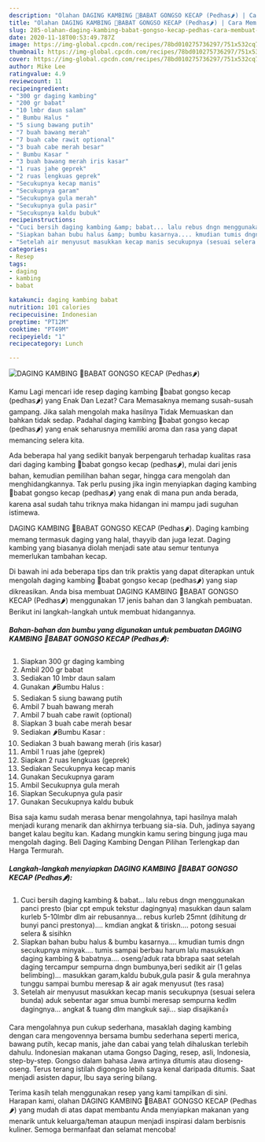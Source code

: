 ```yaml
---
description: "Olahan DAGING KAMBING 🐐BABAT GONGSO KECAP (Pedhas🌶) | Cara Membuat DAGING KAMBING 🐐BABAT GONGSO KECAP (Pedhas🌶) Yang Mudah Dan Praktis"
title: "Olahan DAGING KAMBING 🐐BABAT GONGSO KECAP (Pedhas🌶) | Cara Membuat DAGING KAMBING 🐐BABAT GONGSO KECAP (Pedhas🌶) Yang Mudah Dan Praktis"
slug: 285-olahan-daging-kambing-babat-gongso-kecap-pedhas-cara-membuat-daging-kambing-babat-gongso-kecap-pedhas-yang-mudah-dan-praktis
date: 2020-11-18T00:53:49.787Z
image: https://img-global.cpcdn.com/recipes/78bd010275736297/751x532cq70/daging-kambing-🐐babat-gongso-kecap-pedhas🌶-foto-resep-utama.jpg
thumbnail: https://img-global.cpcdn.com/recipes/78bd010275736297/751x532cq70/daging-kambing-🐐babat-gongso-kecap-pedhas🌶-foto-resep-utama.jpg
cover: https://img-global.cpcdn.com/recipes/78bd010275736297/751x532cq70/daging-kambing-🐐babat-gongso-kecap-pedhas🌶-foto-resep-utama.jpg
author: Mike Lee
ratingvalue: 4.9
reviewcount: 11
recipeingredient:
- "300 gr daging kambing"
- "200 gr babat"
- "10 lmbr daun salam"
- " Bumbu Halus "
- "5 siung bawang putih"
- "7 buah bawang merah"
- "7 buah cabe rawit optional"
- "3 buah cabe merah besar"
- " Bumbu Kasar "
- "3 buah bawang merah iris kasar"
- "1 ruas jahe geprek"
- "2 ruas lengkuas geprek"
- "Secukupnya kecap manis"
- "Secukupnya garam"
- "Secukupnya gula merah"
- "Secukupnya gula pasir"
- "Secukupnya kaldu bubuk"
recipeinstructions:
- "Cuci bersih daging kambing &amp; babat... lalu rebus dngn menggunakan panci presto (biar cpt empuk tekstur dagingnya) masukkan daun salam kurleb 5-10lmbr dlm air rebusannya... rebus kurleb 25mnt (dihitung dr bunyi panci prestonya).... kmdian angkat &amp; tiriskn.... potong sesuai selera &amp; sisihkn"
- "Siapkan bahan bubu halus &amp; bumbu kasarnya.... kmudian tumis dngn secukupnya minyak.... tumis sampai berbau harum lalu masukkan daging kambing &amp; babatnya.... oseng/aduk rata bbrapa saat setelah daging tercampur sempurna dngn bumbunya,beri sedikit air (1 gelas belimbing)... masukkan garam,kaldu bubuk,gula pasir &amp; gula merahnya tunggu sampai bumbu meresap &amp; air agak menyusut (tes rasa)"
- "Setelah air menyusut masukkan kecap manis secukupnya (sesuai selera bunda) aduk sebentar agar smua bumbi meresap sempurna kedlm dagingnya... angkat &amp; tuang dlm mangkuk saji... siap disajikan👍"
categories:
- Resep
tags:
- daging
- kambing
- babat

katakunci: daging kambing babat 
nutrition: 101 calories
recipecuisine: Indonesian
preptime: "PT12M"
cooktime: "PT49M"
recipeyield: "1"
recipecategory: Lunch

---
```



![DAGING KAMBING 🐐BABAT GONGSO KECAP (Pedhas🌶)](https://img-global.cpcdn.com/recipes/78bd010275736297/751x532cq70/daging-kambing-🐐babat-gongso-kecap-pedhas🌶-foto-resep-utama.jpg)

Kamu Lagi mencari ide resep daging kambing 🐐babat gongso kecap (pedhas🌶) yang Enak Dan Lezat? Cara Memasaknya memang susah-susah gampang. Jika salah mengolah maka hasilnya Tidak Memuaskan dan bahkan tidak sedap. Padahal daging kambing 🐐babat gongso kecap (pedhas🌶) yang enak seharusnya memiliki aroma dan rasa yang dapat memancing selera kita.

Ada beberapa hal yang sedikit banyak berpengaruh terhadap kualitas rasa dari daging kambing 🐐babat gongso kecap (pedhas🌶), mulai dari jenis bahan, kemudian pemilihan bahan segar, hingga cara mengolah dan menghidangkannya. Tak perlu pusing jika ingin menyiapkan daging kambing 🐐babat gongso kecap (pedhas🌶) yang enak di mana pun anda berada, karena asal sudah tahu triknya maka hidangan ini mampu jadi suguhan istimewa.

DAGING KAMBING 🐐BABAT GONGSO KECAP (Pedhas🌶). Daging kambing memang termasuk daging yang halal, thayyib dan juga lezat. Daging kambing yang biasanya diolah menjadi sate atau semur tentunya memerlukan tambahan kecap.


Di bawah ini ada beberapa tips dan trik praktis yang dapat diterapkan untuk mengolah daging kambing 🐐babat gongso kecap (pedhas🌶) yang siap dikreasikan. Anda bisa membuat DAGING KAMBING 🐐BABAT GONGSO KECAP (Pedhas🌶) menggunakan 17 jenis bahan dan 3 langkah pembuatan. Berikut ini langkah-langkah untuk membuat hidangannya.

<!--inarticleads1-->

##### Bahan-bahan dan bumbu yang digunakan untuk pembuatan DAGING KAMBING 🐐BABAT GONGSO KECAP (Pedhas🌶):

1. Siapkan 300 gr daging kambing
1. Ambil 200 gr babat
1. Sediakan 10 lmbr daun salam
1. Gunakan  🌶Bumbu Halus :
1. Sediakan 5 siung bawang putih
1. Ambil 7 buah bawang merah
1. Ambil 7 buah cabe rawit (optional)
1. Siapkan 3 buah cabe merah besar
1. Sediakan  🌶Bumbu Kasar :
1. Sediakan 3 buah bawang merah (iris kasar)
1. Ambil 1 ruas jahe (geprek)
1. Siapkan 2 ruas lengkuas (geprek)
1. Sediakan Secukupnya kecap manis
1. Gunakan Secukupnya garam
1. Ambil Secukupnya gula merah
1. Siapkan Secukupnya gula pasir
1. Gunakan Secukupnya kaldu bubuk


Bisa saja kamu sudah merasa benar mengolahnya, tapi hasilnya malah menjadi kurang menarik dan akhirnya terbuang sia-sia. Duh, jadinya sayang banget kalau begitu kan. Kadang mungkin kamu sering bingung juga mau mengolah daging. Beli Daging Kambing Dengan Pilihan Terlengkap dan Harga Termurah. 

<!--inarticleads2-->

##### Langkah-langkah menyiapkan DAGING KAMBING 🐐BABAT GONGSO KECAP (Pedhas🌶):

1. Cuci bersih daging kambing &amp; babat... lalu rebus dngn menggunakan panci presto (biar cpt empuk tekstur dagingnya) masukkan daun salam kurleb 5-10lmbr dlm air rebusannya... rebus kurleb 25mnt (dihitung dr bunyi panci prestonya).... kmdian angkat &amp; tiriskn.... potong sesuai selera &amp; sisihkn
1. Siapkan bahan bubu halus &amp; bumbu kasarnya.... kmudian tumis dngn secukupnya minyak.... tumis sampai berbau harum lalu masukkan daging kambing &amp; babatnya.... oseng/aduk rata bbrapa saat setelah daging tercampur sempurna dngn bumbunya,beri sedikit air (1 gelas belimbing)... masukkan garam,kaldu bubuk,gula pasir &amp; gula merahnya tunggu sampai bumbu meresap &amp; air agak menyusut (tes rasa)
1. Setelah air menyusut masukkan kecap manis secukupnya (sesuai selera bunda) aduk sebentar agar smua bumbi meresap sempurna kedlm dagingnya... angkat &amp; tuang dlm mangkuk saji... siap disajikan👍


Cara mengolahnya pun cukup sederhana, masaklah daging kambing dengan cara mengovennya bersama bumbu sederhana seperti merica, bawang putih, kecap manis, jahe dan cabai yang telah dihaluskan terlebih dahulu. Indonesian makanan utama Gongso Daging, resep, asli, Indonesia, step-by-step. Gongso dalam bahasa Jawa artinya ditumis atau dioseng-oseng. Terus terang istilah digongso lebih saya kenal daripada ditumis. Saat menjadi asisten dapur, Ibu saya sering bilang. 

Terima kasih telah menggunakan resep yang kami tampilkan di sini. Harapan kami, olahan DAGING KAMBING 🐐BABAT GONGSO KECAP (Pedhas🌶) yang mudah di atas dapat membantu Anda menyiapkan makanan yang menarik untuk keluarga/teman ataupun menjadi inspirasi dalam berbisnis kuliner. Semoga bermanfaat dan selamat mencoba!
